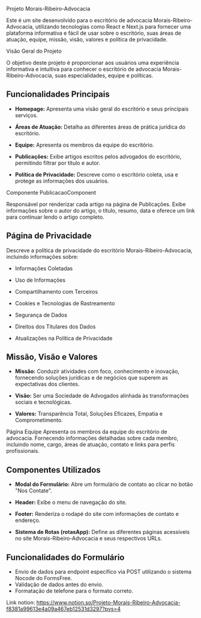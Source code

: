 Projeto Morais-Ribeiro-Advocacia



Este é um site desenvolvido para o escritório de advocacia Morais-Ribeiro-Advocacia, utilizando tecnologias como React e Next.js para fornecer uma plataforma informativa e fácil de usar sobre o escritório, suas áreas de atuação, equipe, missão, visão, valores e política de privacidade.


Visão Geral do Projeto


O objetivo deste projeto é proporcionar aos usuários uma experiência informativa e intuitiva para conhecer o escritório de advocacia Morais-Ribeiro-Advocacia, suas especialidades, equipe e políticas.

## **Funcionalidades Principais**

- **Homepage:** Apresenta uma visão geral do escritório e seus principais serviços.

- **Áreas de Atuação:** Detalha as diferentes áreas de prática jurídica do escritório.

- **Equipe:** Apresenta os membros da equipe do escritório.

- **Publicações:** Exibe artigos escritos pelos advogados do escritório, permitindo filtrar por título e autor.

- **Política de Privacidade:** Descreve como o escritório coleta, usa e protege as informações dos usuários.

Componente PublicacaoComponent

Responsável por renderizar cada artigo na página de Publicações. Exibe informações sobre o autor do artigo, o título, resumo, data e oferece um link para continuar lendo o artigo completo.

## **Página de Privacidade**

Descreve a política de privacidade do escritório Morais-Ribeiro-Advocacia, incluindo informações sobre:

- Informações Coletadas

- Uso de Informações

- Compartilhamento com Terceiros

- Cookies e Tecnologias de Rastreamento

- Segurança de Dados

- Direitos dos Titulares dos Dados

- Atualizações na Política de Privacidade


## **Missão, Visão e Valores**

- **Missão:** Conduzir atividades com foco, conhecimento e inovação, fornecendo soluções jurídicas e de negócios que superem as expectativas dos clientes.

- **Visão:** Ser uma Sociedade de Advogados alinhada às transformações sociais e tecnológicas.

- **Valores:** Transparência Total, Soluções Eficazes, Empatia e Comprometimento.


Página Equipe
Apresenta os membros da equipe do escritório de advocacia. Fornecendo informações detalhadas sobre cada membro, incluindo nome, cargo, áreas de atuação, contato e links para perfis profissionais.

## **Componentes Utilizados**

- **Modal do Formulário:** Abre um formulário de contato ao clicar no botão "Nos Contate".

- **Header:** Exibe o menu de navegação do site.

- **Footer:** Renderiza o rodapé do site com informações de contato e endereço.

- **Sistema de Rotas (rotasApp):** Define as diferentes páginas acessíveis no site Morais-Ribeiro-Advocacia e seus respectivos URLs.

## **Funcionalidades do Formulário**

- Envio de dados para endpoint específico via POST utilizando o sistema Nocode do FormsFree.
- Validação de dados antes do envio.
- Formatação de telefone para o formato correto.


Link notion: https://www.notion.so/Projeto-Morais-Ribeiro-Advocacia-f8381a99613e4a09a467eb12531d3297?pvs=4